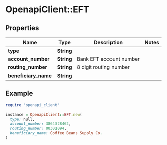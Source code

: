 # OpenapiClient::EFT

## Properties

| Name | Type | Description | Notes |
| ---- | ---- | ----------- | ----- |
| **type** | **String** |  |  |
| **account_number** | **String** | Bank EFT account number |  |
| **routing_number** | **String** | 8 digit routing number |  |
| **beneficiary_name** | **String** |  |  |

## Example

```ruby
require 'openapi_client'

instance = OpenapiClient::EFT.new(
  type: null,
  account_number: 3864328462,
  routing_number: 00301094,
  beneficiary_name: Coffee Beans Supply Co.
)
```

